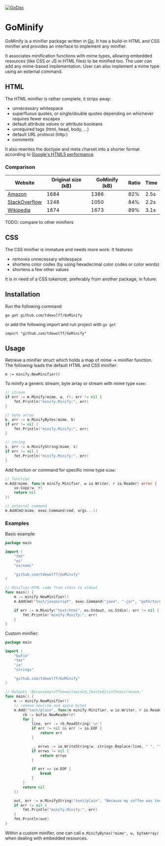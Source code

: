 [![GoDoc](http://godoc.org/github.com/tdewolff/GoMinify?status.svg)](http://godoc.org/github.com/tdewolff/GoMinify)

# GoMinify

GoMinify is a minifier package written in [Go][1]. It has a build-in HTML and CSS minifier and provides an interface to implement any minifier.

It associates minification functions with mime types, allowing embedded resources (like CSS or JS in HTML files) to be minified too. The user can add any mime-based implementation. User can also implement a mime type using an external command.

## HTML
The HTML minifier is rather complete, it strips away:

- unnecessary whitespace
- superfluous quotes, or single/double quotes depending on whichever requires fewer escapes
- default attribute values or attribute booleans
- unrequired tags (html, head, body, ...)
- default URL protocol (http:)
- comments

It also rewrites the doctype and meta charset into a shorter format according to [Google's HTML5 performance](https://developers.google.com/speed/articles/html5-performance).

### Comparison

Website | Original size (kB) | GoMinify (kB) | Ratio | Time
------- | ------------------ | ------------- | ----- | ----
[Amazon](http://www.amazon.com/) | 1684 | 1386 | 82% | 2.5s
[StackOverflow](http://stackoverflow.com/) | 1248 | 1050 | 84% | 2.2s
[Wikipedia](http://en.wikipedia.org/wiki/President_of_the_United_States) | 1874 | 1673 | 89% | 3.1s

TODO: compare to other minifiers

## CSS
The CSS minifier is immature and needs more work. It features:

- removes unnecessary whitespace
- shortens color codes (by using hexadecimal color codes or color words)
- shortens a few other values

It is in need of a CSS tokenizer, preferably from another package, in future.

## Installation

Run the following command

	go get github.com/tdewolff/GoMinify

or add the following import and run project with `go get`

	import "github.com/tdewolff/GoMinify"

## Usage
Retrieve a minifier struct which holds a map of mime -> minifier function. The following loads the default HTML and CSS minifier:

	m := minify.NewMinifier()

To minify a generic stream, byte array or stream with mime type `mime`:
``` go
// stream
if err := m.Minify(mime, w, r); err != nil {
	fmt.Println("minify.Minify:", err)
}

// byte array
b, err := m.MinifyBytes(mime, b)
if err != nil {
	fmt.Println("minify.Minify:", err)
}

// string
s, err := m.MinifyString(mime, s)
if err != nil {
	fmt.Println("minify.Minify:", err)
}
```

Add function or command for specific mime type `mime`:
``` go
// function
m.Add(mime, func(m minify.Minifier, w io.Writer, r io.Reader) error {
	io.Copy(w, r)
	return nil
})

// external command
m.AddCmd(mime, exec.Command(cmd, args...))
```

### Examples
Basic example:
``` go
package main

import (
	"fmt"
	"os"
	"os/exec"

	"github.com/tdewolff/GoMinify"
)

// Minifies HTML code from stdin to stdout
func main() {
	m := minify.NewMinifier()
	m.AddCmd("text/javascript", exec.Command("java", "-jar", "path/to/compiler.jar"))

	if err := m.Minify("text/html", os.Stdout, os.Stdin); err != nil {
		fmt.Println("minify.Minify:", err)
	}
}
```

Custom minifier:
``` go
package main

import (
	"bufio"
	"fmt"
	"io"
	"strings"

	"github.com/tdewolff/GoMinify"
)

// Outputs "Becausemycoffeewastoocold,Iheateditinthemicrowave."
func main() {
	m := minify.NewMinifier()
	// remove newline and space bytes
	m.Add("text/plain", func(m minify.Minifier, w io.Writer, r io.Reader) error {
		rb := bufio.NewReader(r)
		for {
			line, err := rb.ReadString('\n')
			if err != nil && err != io.EOF {
				return err
			}

			_, errws := io.WriteString(w, strings.Replace(line, " ", "", -1))
			if errws != nil {
				return errws
			}

			if err == io.EOF {
				break
			}
		}
		return nil
	})

	out, err := m.MinifyString("text/plain", "Because my coffee was too cold, I heated it in the microwave.")
	if err != nil {
		fmt.Println("minify.Minify:", err)
	}
	fmt.Println(out)
}
```

Within a custom minifier, one can call `m.MinifyBytes("mime", w, byteArray)` when dealing with embedded resources.

[1]: http://golang.org/ "Go Language"